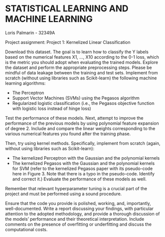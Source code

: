 # STATISTICAL LEARNING AND MACHINE LEARNING 

Loris Palmarin - 32349A

Project assignment:
Project 1: Kernelized Linear Classification

Download this dataset. The goal is to learn how to classify the Y labels based on the numerical features X1, ..., X10  according to the 0-1 loss, which is the metric you should adopt when evaluating the trained models. Explore the dataset and perform the appropriate preprocessing steps. Please be mindful of data leakage between the training and test sets.
Implement from scratch (without using libraries such as Scikit-learn) the following machine learning algorithms:
- The Perceptron
- Support Vector Machines (SVMs) using the Pegasos algorithm
- Regularized logistic classification (i.e., the Pegasos objective function with logistic loss instead of hinge loss)

Test the performance of these models. Next, attempt to improve the performance of the previous models by using polynomial feature expansion of degree 2. Include and compare the linear weights corresponding to the various numerical features you found after the training phase.

Then, try using kernel methods. Specifically, implement from scratch (again, without using libraries such as Scikit-learn):
- The kernelized Perceptron with the Gaussian and the polynomial kernels
- The kernelized Pegasos with the Gaussian and the polynomial kernels for SVM (refer to the kernelized Pegasos paper with its pseudo-code here in Figure 3. Note that there is a typo in the pseudo-code. Identify and correct it.)
Evaluate the performance of these models as well.

Remember that relevant hyperparameter tuning is a crucial part of the project and must be performed using a sound procedure.

Ensure that the code you provide is polished, working, and, importantly, well-documented.
Write a report discussing your findings, with particular attention to the adopted methodology, and provide a thorough discussion of the models’ performance and their theoretical interpretation. Include comments on the presence of overfitting or underfitting and discuss the computational costs.
